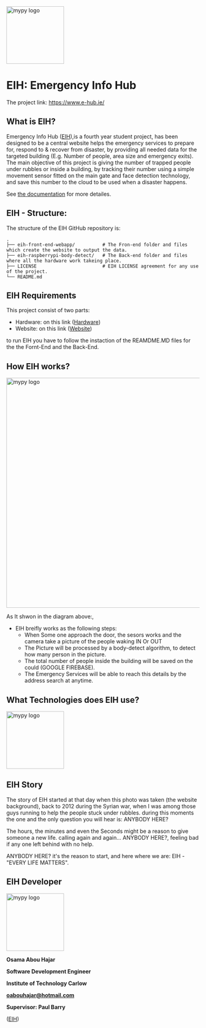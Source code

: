 <img src="http://glasnost.itcarlow.ie/~softeng4/C00220135/img/logo.png" alt="mypy logo" width="150px"/>

EIH: Emergency Info Hub 
=======================================

The project link: https://www.e-hub.ie/

What is EIH?
-------------
Emergency Info Hub ([EIH](https://www.e-hub.ie/)),is a fourth year student project, has been designed to be a central website helps the emergency services to prepare for, respond to & recover from disaster, by providing all needed data for the targeted building (E.g. Number of people, area size and emergency exits).
The main objective of this project is giving the number of trapped people under rubbles or inside a building, by tracking their number using a simple movement sensor fitted on the main gate and face detection technology, and save this number to the cloud to be used when a disaster happens.

See [the documentation](http://glasnost.itcarlow.ie/~softeng4/C00220135/index.html#t3) for more detailes.


EIH - Structure:
------------

The structure of the EIH GitHub repository is:

    .
    ├── eih-front-end-webapp/          # The Fron-end folder and files which create the website to output the data.
    ├── eih-raspberrypi-body-detect/   # The Back-end folder and files where all the hardware work takeing place.
    ├── LICENSE                        # EIH LICENSE agreement for any use of the project.            
    └── README.md          


EIH Requirements
------------
This project consist of two parts:

* Hardware: on this link ([Hardware](https://github.com/OAbouHajar/projectEIH/tree/master/eih-raspberrypi-body-detect))
* Website: on this link ([Website](https://github.com/OAbouHajar/projectEIH/tree/master/eih-front-end-webapp))


to run EIH you have to follow the instaction of the REAMDME.MD files for the the Fornt-End and the Back-End.

How EIH works?
------------

<img src="http://glasnost.itcarlow.ie/~softeng4/C00220135/documents/back-eng-img/overAll.JPG" alt="mypy logo" width="600px"/>

As It shwon in the diagram above:, 
* EIH breifly works as the following steps:
    * When Some one approach the door, the sesors works and the camera take a picture of the people waking IN Or OUT
    * The Picture will be processed by a body-detect algorithm, to detect how many person in the picture.
    * The total number of people inside the building will be saved on the could (GOOGLE FIREBASE).
    * The Emergency Services will be able to reach this details by the address search at anytime.


What Technologies does EIH use?
------------

<img src="http://glasnost.itcarlow.ie/~softeng4/C00220135/documents/back-eng-img/tech.JPG" alt="mypy logo" width="150px"/>


EIH Story
------------

The story of EIH started at that day when this photo was taken (the website background), back to 2012 during the Syrian war,
when I was among those guys running to help the people stuck under rubbles.
during this moments the one and the only question you will hear is: ANYBODY HERE?

The hours, the minutes and even the Seconds might be a reason to give someone a new life. calling again and again... ANYBODY HERE?, feeling bad if any one left behind with no help.

ANYBODY HERE? it's the reason to start, and here where we are: EIH - "EVERY LIFE MATTERS".


EIH Developer
------------
<img src="https://eih.pythonanywhere.com/static/me.png" alt="mypy logo" width="150px"/>

**Osama Abou Hajar** 

**Software Development Engineer**

**Institute of Technology Carlow**

**oabouhajar@hotmail.com**

**Supervisor: Paul Barry**

([EIH](https://www.e-hub.ie/))